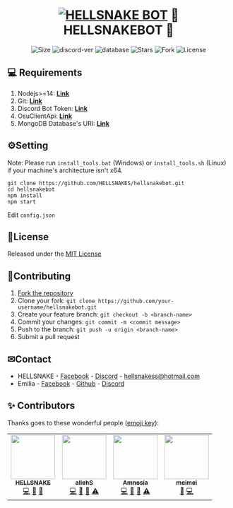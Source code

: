 <h1 align="center">
    <a href="#"><img src="https://i.imgur.com/fIfT3sh.jpg" alt="HELLSNAKE BOT"></a>
   🤖 HELLSNAKEBOT 🤖
</h1>
<p align="center">
    <img alt="Size" src="https://img.shields.io/github/languages/code-size/HELLSNAKES/hellsnakebot">
    <img alt="discord-ver" src="https://img.shields.io/badge/discord.js-v12.5.3-blue">
    <img alt="database" src="https://img.shields.io/badge/database-mongodb-informational?style=flat&logo=mongodb&logoColor=white&color=blue">
    <img alt="Stars" src="https://img.shields.io/github/stars/HELLSNAKES/hellsnakebot">
    <img alt="Fork" src="https://img.shields.io/github/forks/HELLSNAKES/hellsnakebot">
    <img alt="License" src="https://img.shields.io/github/license/HELLSNAKES/hellsnakebot">
</p>

## 💻 Requirements
1. Nodejs>=14: **[Link](https://nodejs.org)**
2. Git: **[Link](https://git-scm.com)**
3. Discord Bot Token: **[Link](https://discord.com/developers/applications)**
4. OsuClientApi: **[Link](https://osu.ppy.sh/home/account/edit#new-oauth-application)**
5. MongoDB Database's URI: **[Link](https://www.mongodb.com)**
## ⚙️Setting
Note: Please run `install_tools.bat` (Windows) or `install_tools.sh` (Linux) if your machine's architecture isn't x64.
```
git clone https://github.com/HELLSNAKES/hellsnakebot.git
cd hellsnakebot
npm install
npm start
```
Edit `config.json`
## 📖License
Released under the [MIT License](https://github.com/HELLSNAKES/hellsnakebot/blob/main/LICENSE)
## 🤝Contributing
1. [Fork the repository](https://github.com/HELLSNAKES/hellsnakebot/fork)
2. Clone your fork: `git clone https://github.com/your-username/hellsnakebot.git`
3. Create your feature branch: `git checkout -b <branch-name>`
4. Commit your changes: `git commit -m <commit message>`
5. Push to the branch: `git push -u origin <branch-name>`
6. Submit a pull request
## ✉Contact
* HELLSNAKE - [Facebook](https://www.facebook.com/hellsnake98) - [Discord](https://discord.com/users/628633598001414165) - hellsnakess@hotmail.com
* Emilia -  [Facebook](https://www.facebook.com/profile.php?id=100066295651777) - [Github](https://github.com/CuSO4-c3c) - [Discord](https://discord.com/users/783709260663750657)


## ✨ Contributors 

Thanks goes to these wonderful people ([emoji key](https://allcontributors.org/docs/en/emoji-key)):

<!-- ALL-CONTRIBUTORS-LIST:START - Do not remove or modify this section -->
<!-- prettier-ignore-start -->
<!-- markdownlint-disable -->
<table>
  <tr>
    <td align="center"><a href="https://compiled.social/HELLSNAKE"><img src="https://avatars.githubusercontent.com/u/63496374?v=4?s=100" width="100px;" alt=""/><br /><sub><b>HELLSNAKE</b></sub></a><br /><a href="https://github.com/HELLSNAKES/hellsnakebot/commits?author=HELLSNAKES" title="Code">💻</a> <a href="#data-HELLSNAKES" title="Data">🔣</a> <a href="#projectManagement-HELLSNAKES" title="Project Management">📆</a></td>
    <td align="center"><a href="https://github.com/Hiyoriii"><img src="https://avatars.githubusercontent.com/u/69383963?v=4?s=100" width="100px;" alt=""/><br /><sub><b>allehS</b></sub></a><br /><a href="https://github.com/HELLSNAKES/hellsnakebot/commits?author=Hiyoriii" title="Code">💻</a> <a href="#data-Hiyoriii" title="Data">🔣</a> <a href="#projectManagement-Hiyoriii" title="Project Management">📆</a> <a href="https://github.com/HELLSNAKES/hellsnakebot/commits?author=Hiyoriii" title="Tests">⚠️</a></td>
    <td align="center"><a href="https://github.com/CuSO4-c3c"><img src="https://avatars.githubusercontent.com/u/77104443?v=4?s=100" width="100px;" alt=""/><br /><sub><b>Amnesia</b></sub></a><br /><a href="https://github.com/HELLSNAKES/hellsnakebot/commits?author=CuSO4-c3c" title="Code">💻</a> <a href="#data-CuSO4-c3c" title="Data">🔣</a> <a href="#projectManagement-CuSO4-c3c" title="Project Management">📆</a> <a href="https://github.com/HELLSNAKES/hellsnakebot/commits?author=CuSO4-c3c" title="Tests">⚠️</a></td>
    <td align="center"><a href="https://github.com/meimeiowo"><img src="https://avatars.githubusercontent.com/u/91164564?v=4?s=100" width="100px;" alt=""/><br /><sub><b>meimei</b></sub></a><br /><a href="#design-meimeiowo" title="Design">🎨</a> <a href="https://github.com/HELLSNAKES/hellsnakebot/commits?author=meimeiowo" title="Code">💻</a></td>
  </tr>
</table>

<!-- markdownlint-restore -->
<!-- prettier-ignore-end -->

<!-- ALL-CONTRIBUTORS-LIST:END -->
